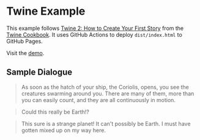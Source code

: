 # Twine Example

This example follows [Twine 2: How to Create Your First Story](https://twinery.org/cookbook/starting/twine2/firststory.html) from the [Twine Cookbook](https://twinery.org/cookbook/index.html). It uses GitHub Actions to deploy `dist/index.html` to GitHub Pages.

Visit the [demo](https://semanticdata.github.io/twine-example/).

## Sample Dialogue

> As soon as the hatch of your ship, the Coriolis, opens, you see the creatures swarming around you. There are many of them, more than you can easily count, and they are all continuously in motion.

> Could this really be Earth!?

> This sure is a strange planet! It can't possibly be Earth. I must have gotten mixed up on my way here.
